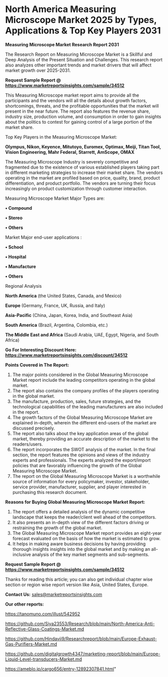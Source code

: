 # North America Measuring Microscope Market 2025 by Types, Applications & Top Key Players 2031

<strong>Measuring Microscope Market Research Report 2031</strong>

The Research Report on Measuring Microscope Market is a Skillful and Deep Analysis of the Present Situation and Challenges. This research report also analyzes other important trends and market drivers that will affect market growth over 2025-2031.

<strong>Request Sample Report @ <a href=https://www.marketreportsinsights.com/sample/34512>https://www.marketreportsinsights.com/sample/34512</a></strong>

This Measuring Microscope market report aims to provide all the participants and the vendors will all the details about growth factors, shortcomings, threats, and the profitable opportunities that the market will present in the near future. The report also features the revenue share, industry size, production volume, and consumption in order to gain insights about the politics to contest for gaining control of a large portion of the market share.

Top Key Players in the Measuring Microscope Market:

<strong>Olympus, Nikon, Keyence, Mitutoyo, Euromex, Optimax, Meiji, Titan Tool, Vision Engineering, Mahr Federal, Starrett, AmScope, OMAX</strong>

The Measuring Microscope Industry is severely competitive and fragmented due to the existence of various established players taking part in different marketing strategies to increase their market share. The vendors operating in the market are profiled based on price, quality, brand, product differentiation, and product portfolio. The vendors are turning their focus increasingly on product customization through customer interaction.

Measuring Microscope Market Major Types are:

<strong>•  Compound

•  Stereo

•  Others</strong>

Market Major end-user applications :

<strong>•  School

•  Hospital

•  Manufacture

•  Others</strong>

Regional Analysis

</u><strong><b>North America</b></strong> (the United States, Canada, and Mexico)

<strong><b>Europe </b></strong>(Germany, France, UK, Russia, and Italy)

<strong><b>Asia-Pacific</b></strong> (China, Japan, Korea, India, and Southeast Asia)

<strong><b>South America</b></strong> (Brazil, Argentina, Colombia, etc.)

<strong><b>The Middle East and Africa</b></strong> (Saudi Arabia, UAE, Egypt, Nigeria, and South Africa)

<strong>Go For Interesting Discount Here: <a href=https://www.marketreportsinsights.com/discount/34512>https://www.marketreportsinsights.com/discount/34512</a></strong>

<strong>Points Covered in The Report:</strong>
<ol>
  <li>The major points considered in the Global Measuring Microscope Market report include the leading competitors operating in the global market.</li>
  <li>The report also contains the company profiles of the players operating in the global market.</li>
  <li>The manufacture, production, sales, future strategies, and the technological capabilities of the leading manufacturers are also included in the report.</li>
  <li>The growth factors of the Global Measuring Microscope Market are explained in-depth, wherein the different end-users of the market are discussed precisely.</li>
  <li>The report also talks about the key application areas of the global market, thereby providing an accurate description of the market to the readers/users.</li>
  <li>The report incorporates the SWOT analysis of the market. In the final section, the report features the opinions and views of the industry experts and professionals. The experts analyzed the export/import policies that are favorably influencing the growth of the Global Measuring Microscope Market.</li>
  <li>The report on the Global Measuring Microscope Market is a worthwhile source of information for every policymaker, investor, stakeholder, service provider, manufacturer, supplier, and player interested in purchasing this research document.</li>
</ol>
<strong>Reasons for Buying Global Measuring Microscope Market Report:</strong>

<ol>
  <li>The report offers a detailed analysis of the dynamic competitive landscape that keeps the reader/client well ahead of the competitors.</li>
  <li>It also presents an in-depth view of the different factors driving or restraining the growth of the global market.</li>
  <li>The Global Measuring Microscope Market report provides an eight-year forecast evaluated on the basis of how the market is estimated to grow.</li>
  <li>It helps in making aware business decisions by having providing thorough insights insights into the global market and by making an all-inclusive analysis of the key market segments and sub-segments.</li>
</ol>
<strong>Request Sample Report @ <a href=https://www.marketreportsinsights.com/sample/34512>https://www.marketreportsinsights.com/sample/34512</a></strong>


Thanks for reading this article; you can also get individual chapter wise section or region wise report version like Asia, United States, Europe.

<strong>Contact Us:</strong>
sales@marketreportsinsights.com

<strong>Our other reports:</strong>

<a href=https://tanomuno.com/illust/542952>https://tanomuno.com/illust/542952</a>

<a href=https://github.com/Siya23553/Research/blob/main/North-America-Anti-Reflective-Glass-Coatings-Market.md>https://github.com/Siya23553/Research/blob/main/North-America-Anti-Reflective-Glass-Coatings-Market.md</a>

<a href=https://github.com/Hindavii9/Researchreport/blob/main/Europe-Exhaust-Gas-Purifiers-Market.md>https://github.com/Hindavii9/Researchreport/blob/main/Europe-Exhaust-Gas-Purifiers-Market.md</a>

<a href=https://github.com/digitalgrowth4347/marketing-report/blob/main/Europe-Liquid-Level-transducers-Market.md>https://github.com/digitalgrowth4347/marketing-report/blob/main/Europe-Liquid-Level-transducers-Market.md</a>

<a href=https://ameblo.jp/cargo656/entry-12892307841.html>https://ameblo.jp/cargo656/entry-12892307841.html</a>"
